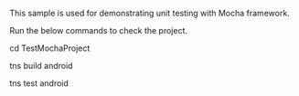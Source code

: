 This sample is used for demonstrating unit testing with Mocha framework.

Run the below commands to check the project.

cd TestMochaProject

tns build android

tns test android
